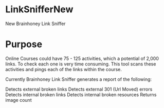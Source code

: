 LinkSnifferNew
==============

New Brainhoney Link Sniffer

Purpose
==============

Online Courses could have 75 - 125 activities, which a potential of 2,000 links. To check each one is very time consuming. This tool scans these activities and pings each of the links within the course.

Currently Brainhoney Link Sniffer generates a report of the following:

Detects external broken links
Detects external 301 (Url Moved) errors
Detects internal broken links
Detects internal broken resources
Returns image count


